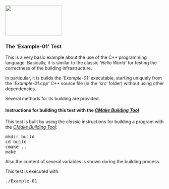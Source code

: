 <IMG src="http://davidcanino.github.io/img/logo-sun.jpg" border="0" width="180" height="97">

<H3>The 'Example-01' Test</H3>

This is a very basic example about the use of the C++ programming language. Basically, it is similar to the classic <i>'Hello World'</i> for testing the correctness of the building infrastructure.<p>In particular, it is builds the <i>'Example-01'</i> executable,
starting uniquely from the <i>'Example-01.cpp'</i> C++ source file (in the <i>'src'</i> folder) without using other dependencies.<p>Several methods for its building are provided.

<h4>Instructions for building this test with the <i><A href="http://cmake.org">CMake Building Tool</A></i></h4>This test is built by using the <i>classic</i> instructions for building a program with the <i><A href="http://cmake.org">CMake Building Tool</A></i>:
<pre>mkdir build
cd build
cmake ..
make
</pre><p>Also the content of several variables is shown during the building process.<p>This test is executed with:<pre>./Example-01</pre>
